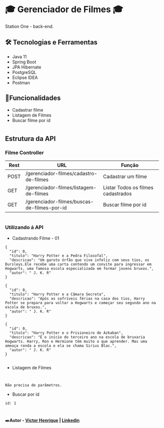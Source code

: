 # 🎓 Gerenciador de Filmes 🎓 
Station One - back-end.

## 

##  🛠️ Tecnologias e Ferramentas

* Java 11
* Spring Boot
* JPA Hibernate
* PostgreSQL
* Eclipse IDEA
* Postman

## 🔎Funcionalidades

* Cadastrar filme
* Listagem de Filmes
* Buscar filme por id
#

## Estrutura da API
### Filme Controller

| Rest   | URL                          | Função                            |
|--------|------------------------------|-----------------------------------|
| POST    	| /gerenciador-filmes/cadastro-de-filmes       	| Cadastrar um filme |
| GET   	| /gerenciador-filmes/listagem-de-filmes     	| Listar Todos os filmes cadastrados               |
| GET    	| /gerenciador-filmes/buscas-de-filmes-por-id 	| Buscar filme por id           |

#

### Utilizando á API

* Cadastrando Filme - 01

```
{
  "id": 0,
  "titulo": "Harry Potter e a Pedra Filosofal",
  "descricao": "Um garoto órfão que vive infeliz com seus tios, os Dursleys.Ele recebe uma carta contendo um convite para ingressar em Hogwarts, uma famosa escola especializada em formar jovens bruxos.",
  "autor": " J. K. R"
}
```
```
{
  "id": 0,
  "titulo": "Harry Potter e a Câmara Secreta",
  "descricao": "Após as sofríveis férias na casa dos tios, Harry Potter se prepara para voltar a Hogwarts e começar seu segundo ano na escola de bruxos.",
  "autor": " J. K. R"
}
```

```
{
  "id": 0,
  "titulo": "Harry Potter e o Prisioneiro de Azkaban",
  "descricao": "É o início do terceiro ano na escola de bruxaria Hogwarts. Harry, Ron e Hermione têm muito o que aprender. Mas uma ameaça ronda a escola e ela se chama Sirius Blac.",
  "autor": " J. K. R"
}


```
* Listagem de Filmes

```


Não precisa de parâmetros.
```

* Buscar por id

```
id: 1
```
#

#### ✒️Autor - [Victor Henrique](https://github.com/viccttor) | [Linkedin](https://www.linkedin.com/in/viccttor/)
#

